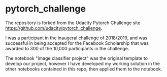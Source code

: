 # pytorch_challenge

The repository is forked from the Udacity Pytorch Challenge site https://github.com/udacity/pytorch_challenge. 

I was a participant in the inaugeral challenge of 2018/2019, and was successful in being accepted for the Facebook Scholarship that was awarded to 300 of the 10,000 participants in the challenge.

The notebook "image classifier project" was the original template to develop our project, however I have developed my working solution in the other notebooks contained in this repo, then applied them to the notebook.
